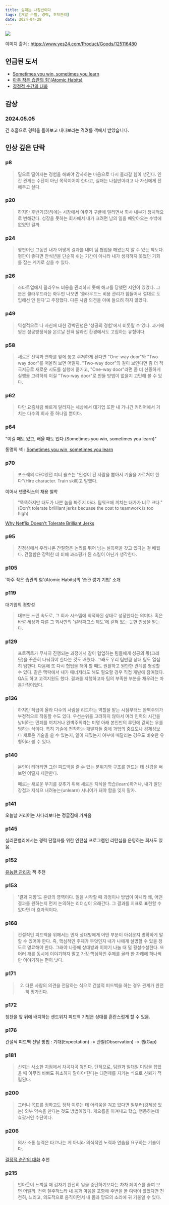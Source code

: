 ```yaml
---
title: 실패는 나침반이다
tags: [개발-수필, 경력, 조직관리]
date: 2024-04-28
---
```


![](https://image.yes24.com/goods/125116480/XL)

이미지 출처 : https://www.yes24.com/Product/Goods/125116480


## 언급된 도서
* [Sometimes you win, sometimes you learn](https://www.audible.com/pd/Sometimes-You-Win-Sometimes-You-Learn-Audiobook/B00ETBSDK0)
* [아주 작은 습관의 힘'(Atomic Habits)](https://play.google.com/store/books/details/%EC%A0%9C%EC%9E%84%EC%8A%A4_%ED%81%B4%EB%A6%AC%EC%96%B4_%EC%95%84%EC%A3%BC_%EC%9E%91%EC%9D%80_%EC%8A%B5%EA%B4%80%EC%9D%98_%ED%9E%98?id=YOqIDwAAQBAJ)
* [결정적 순간의 대화](https://play.google.com/store/books/details/%EC%A1%B0%EC%85%89_%EA%B7%B8%EB%A0%88%EB%8B%88_Joseph_Grenny_%EA%B2%B0%EC%A0%95%EC%A0%81_%EC%88%9C%EA%B0%84%EC%9D%98_%EB%8C%80%ED%99%94?id=hwXZEAAAQBAJ)

## 감상

### 2024.05.05
긴 호흡으로 경력을 돌아보고 내다보라는 격려를 책에서 받았습니다.

## 인상 깊은 단락

### p8
> 밑으로 떨어지는 경험을 해봐야 감사하는 마음으로 다시 올라갈 힘이 생긴다.
> 인간 관계는 수단이 아닌 목적이어야 한다고, 실패는 나침반이라고 나 자신에게 전해주고 싶다.

### p20
> 하지만 후반기(3년)에는 시장에서 야후가 구글에 밀리면서 회사 내부가 정치적으로 변해갔다.
> 성장을 못하는 회사에서 내가 크려면 남의 일을 빼앗아오는 수밖에 없었던 걸까.

### p24
> 평판이란 그동안 내가 어떻게 결과를 내며 팀 협업을 해왔는지 알 수 있는 척도다.
> 평판이 좋다면 안식년을 단순히 쉬는 기간이 아니라 내가 생각하지 못했던 기회를 잡는 계기로 삼을 수 있다.

### p26
> 스타트업에서 클라우드 비용을 관리하지 못해 해고를 당했던 지인이 있었다.
> 그 분은 클라우드라는 화두만 나오면 '클라우드느 비용 관리가 힘들어서 절대로 도입해선 안 된다'고 주장했다.
> 다른 사람 의견을 아예 들으려 하지 않았다.

### p49

> 역설적으로 나 자신에 대한 강박관념은 '성공의 경험'에서 비롯될 수 있다. 과거에 얻은 성공방정식을 온르날 전혀 달라진 환경에서도 고집하는 유형이다.

### p58

> 새로운 선택과 변화를 앞에 놓고 주저하게 된다면 "One-way door"와 "Two-way door"를 떠올려 보면 어떨까.
> "Two-way door"의 길이 보인다면 좀 더 적극저긍로 새로운 시도를 실행에 옮기고, "One-way door"라면 좀 더 신중하게 실행을 고려하되 이걸 "Two-way door"로 만들 방법이 없을지 고민해 볼 수 있다.

### p62
> 다만 요즘처럼 빠르게 달라지는 세상에서 대기업 또한 내 기나긴 커리어에서 거치는 다수의 회사 중 하나일 뿐이다.

### p64
"이길 때도 있고, 배울 때도 있다.(Sometimes you win, sometimes you learn)"

동명의 책 : [Sometimes you win, sometimes you learn](https://www.audible.com/pd/Sometimes-You-Win-Sometimes-You-Learn-Audiobook/B00ETBSDK0)

### p70

> 포스쉐의 CEO였던 피터 슐츠는 "인성이 된 사람을 뽑아서 기술을 가르쳐야 한다"(Hire character. Train skill)고 말했다.

이어서 넷플릭스의 채용 철학

> "똑똑하지만 태도가 나쁜 놈을 봐주지 마라. 팀워크에 끼치는 대가가 너무 크다."(Don't tolerate brillliant jerks becuase the cost to teamwork is too high)

[Why Netflix Doesn't Tolerate Brilliant Jerks](https://www.inc.com/jim-schleckser/why-netflix-doesn-t-tolerate-brilliant-jerks.html)

### p95
> 진정성에서 우러나온 간절함은 논리를 뛰어 넘는 설득력을 갖고 있다는 걸 배웠다. 간절함은 강력한 데 비해 과소평가 된 스킬이 아닌가 생각한다.

### p105
'아주 작은 습관의 힘'(Atomic Habits)의 '습관 쌓기 기법' 소개

### p119
대기업의 경향성

> 대부분 느린 속도로, 그 회사 시스템에 최적화된 상태로 성장한다는 의미다. 혹은 바깥 세상과 다른 그 회사만의 '갈라파고스 제도'에 갇혀 있는 듯한 인상을 받는다.

### p129
> 프로젝트가 무사히 진행되는 과정에서 같이 협업하는 팀들에게 성공의 몫(크레딧)을 꾸준히 나눠줘야 한다는 것도 배웠다.
> 그래도 우리 팀만큼 상대 팀도 열심히 임한다.
> 다음에 또 다시 협업을 해야 할 때도 원활하고 원만한 관계를 형성할 수 있다. 같은 맥락에서 내가 매너저라도 해도 필요할 경우 직접 개발에 참여했다. QA도 하고 고객지원도 했다. 결과를 지행하고자 팀의 부족한 부분을 채우려는 마음가짐이었다.

### p136
> 하지만 직급이 올라 다수의 사람을 리드하는 역할을 맡는 시점부터느 완벽주의가 부정적으로 작동할 수도 있다. 우선순위를 고려하지 않아서 여러 인력의 시간을 낭비하는 민폐를 끼치거나 완벽주의라는 미명 아래 본인만의 루틴에 갇히는 우를 범하는 식이다.
> 특히 기술에 천착하는 개발자들 중에 과업의 중요도나 경제성보다 새로운 기술을 쓸 수 있는지, 일이 재밌는지 여부에 매달리는 경우도 비슷한 유형이라 볼 수 있다.

### p140
> 본인이 리더라면 그런 피드백을 줄 수 있는 분위기와 구조를 만드는 데 신경을 써보면 어떨지 제안한다.

> 때로는 새로운 무기를 갖추기 위해 새로운 지식을 학습(learn)하거나, 내가 알던 장점과 지식으 내려놓는(unlearn) 시니어가 돼야 함을 잊지 말자.

### p141
오늘날 커리어는 사다리보다는 정글짐에 가까움

### p145
실리콘밸리에서는 경력 단절자를 위한 인턴십 프로그램인 리턴십을 운영하는 회사도 있음.

### p152
[유능한 관리자](https://www.yes24.com/Product/Goods/2140900) 책 추천

### p153

> '결과 지향'도 훈련의 영역이다. 일을 시작할 때 과정이나 방법이 아니라 왜, 어떤 결과를 원하는지 먼저 논의하는 리더십이 오래간다. 그 결과를 지표로 표현할 수  있다면 더 효과적이다.

### p168

> 건설적인 피드백을 위해서는 먼저 상대방에게 어떤 부분이 아쉬운지 명확하게 말할 수 있어야 한다.
> 즉, 핵심적인 주제가 무엇인지 내가 나에게 설명할 수 있을 정도로 명료해야 한다.
> 그래야 나중에 상대방과 이야기 나눌 때 덜 횡설수설한다. 또 어러 개를 동시에 이야기하지 말고 가장 핵심적인 주제를 골라 한 차례에 하나씩만 이야기하는 편이 낫다.

### p171

> 2. 다른 사람의 의견을 전달하는 식으로 건설적 피드백을 하는 경우 관계가 완전히 망가진다.

### p172
칭찬을 앞 뒤에 배치하는 샌드위치 피드백 기법은 상대를 혼란스럽게 할 수 있음.

### p176
건설적 피드백 전달 방법 : 기대(Expectation) -> 관찰(Observation) -> 갭(Gap)

### p181

> 신뢰는 사소한 지점에서 차곡차곡 쌓인다.
> 단적으로, 팀원과 일대일 미팅을 잡았을 때 아무리 바빠도 취소하지 말아야 한다는 대전제를 지키는 식으로 신뢰가 적립된다.

### p200
> 그러니 목표를 정하고도 정작 이루는 데 어려움을 겨꼬 있다면 일부러(강제성 있는) 외부 약속을 만다는 것도 방법이겠다.
> 게으름을 이겨내고 학습, 행동하는데 효괒거인 수단이다.

### p206
> 의사 소통 능력은 타고나는 게 아니라 의식적인 노력과 연습을 요구하는 기술이다.

[결정적 순간의 대화](https://play.google.com/store/books/details/%EC%A1%B0%EC%85%89_%EA%B7%B8%EB%A0%88%EB%8B%88_Joseph_Grenny_%EA%B2%B0%EC%A0%95%EC%A0%81_%EC%88%9C%EA%B0%84%EC%9D%98_%EB%8C%80%ED%99%94?id=hwXZEAAAQBAJ) 추천

### p215

> 번아웃이 느껴질 때 갑자기 완전히 일을 중단하기보다는 차차 페이스를 줄여 보면 어떨까. 전력 질주하느라 내 몸과 마음을 포함해 주변을 볼 여력이 없었다면 천천히, 느리고, 의도적으로 음직이면서 내 몸과 망므의 소리에 귀 기울일 수 있다.
